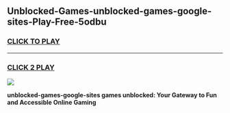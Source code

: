 
## Unblocked-Games-unblocked-games-google-sites-Play-Free-5odbu
<h3>
<a href="https://premium76.site?title=unblocked-games-google-sites&ref=09A">CLICK TO PLAY</a></h3>
<hr>

<h3>
<a href="https://premium76.site?title=unblocked-games-google-sites&ref=09A">CLICK 2 PLAY</a>
  
</h3>

<a href="https://premium76.site?title=unblocked-games-google-sites&ref=09A"><img src="https://clearcache.store/games.png"></a>


**unblocked-games-google-sites games unblocked: Your Gateway to Fun and Accessible Online Gaming**
